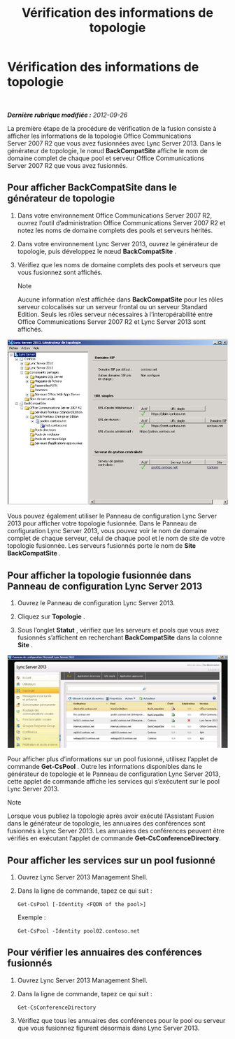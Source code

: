 ﻿---
title: Vérification des informations de topologie
TOCTitle: Vérification des informations de topologie
ms:assetid: aa4c424e-f87c-4be6-8df6-a0cd193b11fc
ms:mtpsurl: https://technet.microsoft.com/fr-fr/library/JJ205151(v=OCS.15)
ms:contentKeyID: 49298475
ms.date: 05/20/2016
mtps_version: v=OCS.15
ms.translationtype: HT
---

# Vérification des informations de topologie

 

_**Dernière rubrique modifiée :** 2012-09-26_

La première étape de la procédure de vérification de la fusion consiste à afficher les informations de la topologie Office Communications Server 2007 R2 que vous avez fusionnées avec Lync Server 2013. Dans le générateur de topologie, le nœud **BackCompatSite** affiche le nom de domaine complet de chaque pool et serveur Office Communications Server 2007 R2 que vous avez fusionnés.

## Pour afficher BackCompatSite dans le générateur de topologie

1.  Dans votre environnement Office Communications Server 2007 R2, ouvrez l’outil d’administration Office Communications Server 2007 R2 et notez les noms de domaine complets des pools et serveurs hérités.

2.  Dans votre environnement Lync Server 2013, ouvrez le générateur de topologie, puis développez le nœud **BackCompatSite** .

3.  Vérifiez que les noms de domaine complets des pools et serveurs que vous fusionnez sont affichés.
    
    > [!NOTE]  
    > Aucune information n’est affichée dans <strong>BackCompatSite</strong> pour les rôles serveur colocalisés sur un serveur frontal ou un serveur Standard Edition. Seuls les rôles serveur nécessaires à l’interopérabilité entre Office Communications Server 2007 R2 et Lync Server 2013 sont affichés.

![Boîte de dialogue BackCompatSite du Générateur de topologie](images/JJ205243.62751c76-f018-4c6d-bb48-c61ef8974d31(OCS.15).jpg "Boîte de dialogue BackCompatSite du Générateur de topologie")

Vous pouvez également utiliser le Panneau de configuration Lync Server 2013 pour afficher votre topologie fusionnée. Dans le Panneau de configuration Lync Server 2013, vous pouvez voir le nom de domaine complet de chaque serveur, celui de chaque pool et le nom de site de votre topologie fusionnée. Les serveurs fusionnés porte le nom de **Site** **BackCompatSite** .

## Pour afficher la topologie fusionnée dans Panneau de configuration Lync Server 2013

1.  Ouvrez le Panneau de configuration Lync Server 2013.

2.  Cliquez sur **Topologie** .

3.  Sous l’onglet **Statut** , vérifiez que les serveurs et pools que vous avez fusionnés s’affichent en recherchant **BackCompatSite** dans la colonne **Site** .

![Panneau de configuration Lync Server montrant la fusion de topologie](images/JJ205151.f986ddd4-2040-454d-9389-7f6154b59cc9(OCS.15).jpg "Panneau de configuration Lync Server montrant la fusion de topologie")

Pour afficher plus d’informations sur un pool fusionné, utilisez l’applet de commande **Get-CsPool** . Outre les informations disponibles dans le générateur de topologie et le Panneau de configuration Lync Server 2013, cette applet de commande affiche les services qui s’exécutent sur le pool Lync Server 2013.

> [!NOTE]  
> Lorsque vous publiez la topologie après avoir exécuté l’Assistant Fusion dans le générateur de topologie, les annuaires des conférences sont fusionnés à Lync Server 2013. Les annuaires des conférences peuvent être vérifiés en exécutant l’applet de commande <strong>Get-CsConferenceDirectory</strong>.

## Pour afficher les services sur un pool fusionné

1.  Ouvrez Lync Server 2013 Management Shell.

2.  Dans la ligne de commande, tapez ce qui suit :
    
        Get-CsPool [-Identity <FQDN of the pool>]
    
    Exemple :
    
        Get-CsPool -Identity pool02.contoso.net

## Pour vérifier les annuaires des conférences fusionnés

1.  Ouvrez Lync Server 2013 Management Shell.

2.  Dans la ligne de commande, tapez ce qui suit :
    
        Get-CsConferenceDirectory

3.  Vérifiez que tous les annuaires des conférences pour le pool ou serveur que vous fusionnez figurent désormais dans Lync Server 2013.

